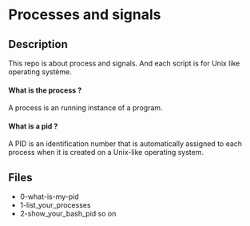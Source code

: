 # Processes and signals

## Description
This repo is about process and signals. And each script is for Unix like operating système.

#### What is the process ?
A process is an running instance of a program.

#### What is a pid ?
A PID is an identification number that is automatically assigned to each process when it is created on a Unix-like operating system. 

## Files

+ 0-what-is-my-pid
+ 1-list_your_processes
+ 2-show_your_bash_pid
so on
